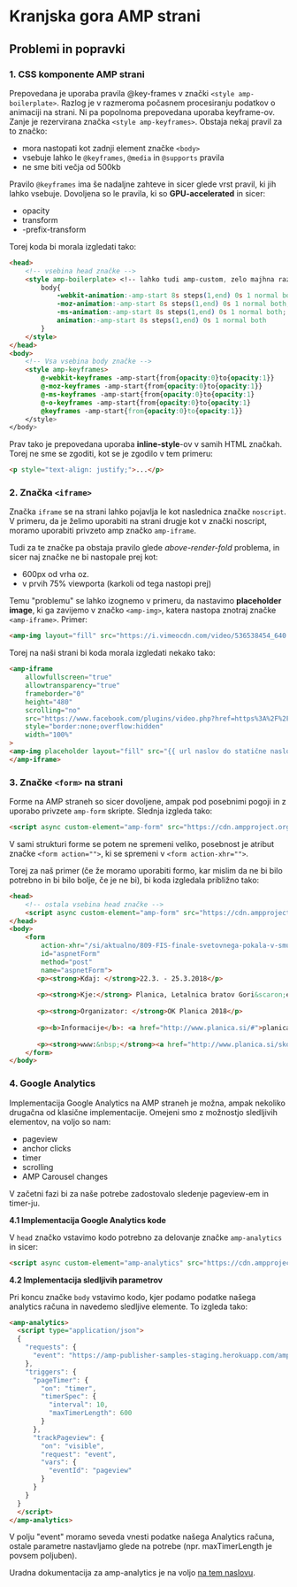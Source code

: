 # Kranjska gora AMP strani
## Problemi in popravki

### 1. CSS komponente AMP strani
Prepovedana je uporaba pravila @key-frames v znački `<style amp-boilerplate>`. Razlog je v razmeroma počasnem procesiranju podatkov o animaciji na strani. Ni pa popolnoma prepovedana uporaba keyframe-ov. Zanje je rezervirana značka `<style amp-keyframes>`. Obstaja nekaj pravil za to značko:

* mora nastopati kot zadnji element značke `<body>`
* vsebuje lahko le `@keyframes`, `@media` in `@supports` pravila
* ne sme biti večja od 500kb

Pravilo `@keyframes` ima še nadaljne zahteve in sicer glede vrst pravil, ki jih lahko vsebuje. Dovoljena so le pravila, ki so **GPU-accelerated** in sicer:

* opacity
* transform
* -prefix-transform

Torej koda bi morala izgledati tako:

```html
<head>
	<!-- vsebina head značke -->
	<style amp-boilerplate> <!-- lahko tudi amp-custom, zelo majhna razlika med enim in drugim -->
	    body{
	        -webkit-animation:-amp-start 8s steps(1,end) 0s 1 normal both;
	        -moz-animation:-amp-start 8s steps(1,end) 0s 1 normal both;
	        -ms-animation:-amp-start 8s steps(1,end) 0s 1 normal both;
	        animation:-amp-start 8s steps(1,end) 0s 1 normal both
	    }
	</style>
</head>
<body>
	<!-- Vsa vsebina body značke -->
	<style amp-keyframes>
		@-webkit-keyframes -amp-start{from{opacity:0}to{opacity:1}}
		@-moz-keyframes -amp-start{from{opacity:0}to{opacity:1}}
		@-ms-keyframes -amp-start{from{opacity:0}to{opacity:1}
		@-o-keyframes -amp-start{from{opacity:0}to{opacity:1}
		@keyframes -amp-start{from{opacity:0}to{opacity:1}}
	</style>
</body>
```
Prav tako je prepovedana uporaba **inline-style**-ov v samih HTML značkah. Torej ne sme se zgoditi, kot se je zgodilo v tem primeru:

```html
<p style="text-align: justify;">...</p>
```

### 2. Značka `<iframe>`
Značka `iframe` se na strani lahko pojavlja le kot naslednica značke `noscript`. V primeru, da je želimo uporabiti na strani drugje kot v znački noscript, moramo uporabiti privzeto amp značko `amp-iframe`.

Tudi za te značke pa obstaja pravilo glede *above-render-fold* problema, in sicer naj značke ne bi nastopale prej kot:

* 600px od vrha oz.
* v prvih 75% viewporta (karkoli od tega nastopi prej)

Temu "problemu" se lahko izognemo v primeru, da nastavimo **placeholder image**, ki ga zavijemo v značko `<amp-img>`, katera nastopa znotraj značke `<amp-iframe>`.
Primer:

```html
<amp-img layout="fill" src="https://i.vimeocdn.com/video/536538454_640.webp" placeholder></amp-img>
```
Torej na naši strani bi koda morala izgledati nekako tako:

```html
<amp-iframe 
	allowfullscreen="true" 
	allowtransparency="true"
	frameborder="0"
	height="480"
	scrolling="no"
	src="https://www.facebook.com/plugins/video.php?href=https%3A%2F%2Fwww.facebook.com%2Fplanica.si%2Fvideos%2F10154454887761687%2F&amp;show_text=0&amp;width=560"
	style="border:none;overflow:hidden"
	width="100%"
>
<amp-img placeholder layout="fill" src="{{ url naslov do statične naslovne slike }}"></amp-img>
</amp-iframe>
```

### 3. Značke `<form>` na strani
Forme na AMP straneh so sicer dovoljene, ampak pod posebnimi pogoji in z uporabo privzete `amp-form` skripte. Slednja izgleda tako:

```html
<script async custom-element="amp-form" src="https://cdn.ampproject.org/v0/amp-form-0.1.js"></script>
```
V sami strukturi forme se potem ne spremeni veliko, posebnost je atribut značke `<form action="">`, ki se spremeni v `<form action-xhr="">`.

Torej za naš primer (če že moramo uporabiti formo, kar mislim da ne bi bilo potrebno in bi bilo bolje, če je ne bi), bi koda izgledala približno tako:

```html
<head>
	<!-- ostala vsebina head značke -->
	<script async custom-element="amp-form" src="https://cdn.ampproject.org/v0/amp-form-0.1.js"></script>
</head>
<body>
	<form 
		action-xhr="/si/aktualno/809-FIS-finale-svetovnega-pokala-v-smucarskih-skokih-Planica-2017"
		id="aspnetForm" 
		method="post" 
		name="aspnetForm">
	   <p><strong>Kdaj: </strong>22.3. - 25.3.2018</p>
	
	   <p><strong>Kje:</strong> Planica, Letalnica bratov Gori&scaron;ek</p>
	
	   <p><strong>Organizator: </strong>OK Planica 2018</p>
	
	   <p><b>Informacije</b>: <a href="http://www.planica.si/#">planica@sloski.si</a> ali 051 61 09 44</p>
	
	   <p><strong>www:&nbsp;</strong><a href="http://www.planica.si/skoki" target="_blank">http://www.planica.si</a></p>
	</form>
</body>
```
### 4. Google Analytics
Implementacija Google Analytics na AMP straneh je možna, ampak nekoliko drugačna od klasične implementacije. Omejeni smo z možnostjo sledljivih elementov, na voljo so nam:

* pageview
* anchor clicks
* timer
* scrolling
* AMP Carousel changes

V začetni fazi bi za naše potrebe zadostovalo sledenje pageview-em in timer-ju.

**4.1 Implementacija Google Analytics kode**

V `head` značko vstavimo kodo potrebno za delovanje značke `amp-analytics` in sicer:

```html
<script async custom-element="amp-analytics" src="https://cdn.ampproject.org/v0/amp-analytics-0.1.js"></script>
```
**4.2 Implementacija sledljivih parametrov**

Pri koncu značke `body` vstavimo kodo, kjer podamo podatke našega analytics računa in navedemo sledljive elemente. To izgleda tako:

```html
<amp-analytics>
  <script type="application/json">
  {
    "requests": {
      "event": "https://amp-publisher-samples-staging.herokuapp.com/amp-analytics/ping?user=u5t3l0xo&account=ampbyexample&event=${eventId}"
    },
    "triggers": {
      "pageTimer": {
        "on": "timer",
        "timerSpec": {
          "interval": 10,
          "maxTimerLength": 600
        }
      },
      "trackPageview": {
        "on": "visible",
        "request": "event",
        "vars": {
          "eventId": "pageview"
        }
      }
    }
  }
  </script>
</amp-analytics>
```
V polju "event" moramo seveda vnesti podatke našega Analytics računa, ostale parametre nastavljamo glede na potrebe (npr. maxTimerLength je povsem poljuben).

Uradna dokumentacija za amp-analytics je na voljo [na tem naslovu](https://www.ampproject.org/docs/reference/components/amp-analytics).